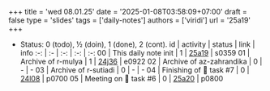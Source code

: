 +++
title = 'wed 08.01.25'
date = '2025-01-08T03:58:09+07:00'
draft = false
type = 'slides'
tags = ['daily-notes']
authors = ['viridi']
url = '25a19'
+++
<!--more-->

+ Status: 0 (todo), &half; (doin), 1 (done), 2 (cont).
id | activity | status | link | info
:-: | :- | :-: | :-: | :-:
00 | This daily note init      | 1 | [25a19](/rusn/25a19) | s0359
01 | Archive of r-mulya        | 1 | [24j36](/rusn/24j36) | e0922
02 | Archive of az-zahrandika  | 0 | - | -
03 | Archive of r-sutiadi      | 0 | - | -
04 | Finishing of 🦙 task #7   | 0 | [24l08](/rusn/24l08) | p0700
05 | Meeting on 🦙 task #6     | 0 | [25a20](/rusn/25a20) | p0800
